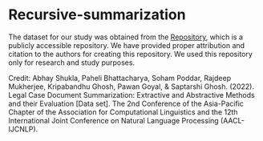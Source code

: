 # Recursive-summarization
The dataset for our study was obtained from the [Repository](https://zenodo.org/records/7152317#.Yz6mJ9JByC0), which is a publicly accessible repository.
We have provided proper attribution and citation to the authors for creating this repository. We used this repository only for research and study purposes.


Credit:
Abhay Shukla, Paheli Bhattacharya, Soham Poddar, Rajdeep Mukherjee, Kripabandhu Ghosh, Pawan Goyal, & Saptarshi Ghosh. (2022). Legal Case Document Summarization: Extractive and Abstractive Methods and their Evaluation [Data set]. The 2nd Conference of the Asia-Pacific Chapter of the Association for Computational Linguistics and the 12th International Joint Conference on Natural Language Processing (AACL-IJCNLP).

